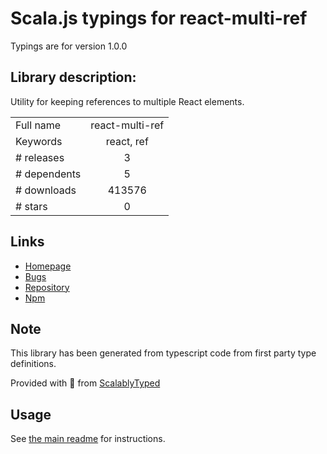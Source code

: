 
# Scala.js typings for react-multi-ref

Typings are for version 1.0.0

## Library description:
Utility for keeping references to multiple React elements.

|                    |                 |
| ------------------ | :-------------: |
| Full name          | react-multi-ref |
| Keywords           | react, ref |
| # releases         | 3 |
| # dependents       | 5 |
| # downloads        | 413576 |
| # stars            | 0 |

## Links
- [Homepage](https://github.com/Macil/react-multi-ref#readme)
- [Bugs](https://github.com/Macil/react-multi-ref/issues)
- [Repository](https://github.com/Macil/react-multi-ref)
- [Npm](https://www.npmjs.com/package/react-multi-ref)
    


## Note
This library has been generated from typescript code from first party type definitions.

Provided with :purple_heart: from [ScalablyTyped](https://github.com/oyvindberg/ScalablyTyped)

## Usage
See [the main readme](../../readme.md) for instructions.


